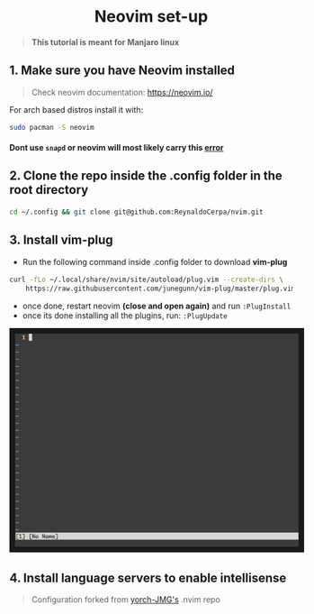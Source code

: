 <div align="center">
	<h1>Neovim set-up</h1>
</div>

> #### __This tutorial is meant for Manjaro linux__

## 1. Make sure you have Neovim installed

> Check neovim documentation: https://neovim.io/

For arch based distros install it with:
```bash
sudo pacman -S neovim
```
#### Dont use `snapd` or neovim will most likely carry this [error](https://githubhot.com/repo/neovim/neovim/issues/17100)

## 2. Clone the repo inside the .config folder in the root directory

```bash
cd ~/.config && git clone git@github.com:ReynaldoCerpa/nvim.git
```


## 3. Install vim-plug

- Run the following command inside .config folder to download **vim-plug**
```bash 
curl -fLo ~/.local/share/nvim/site/autoload/plug.vim --create-dirs \
    https://raw.githubusercontent.com/junegunn/vim-plug/master/plug.vim
```

- once done, restart neovim **(close and open again)** and run `:PlugInstall`
- once its done installing all the plugins, run: `:PlugUpdate`
<p align="center">  
<img src="https://raw.githubusercontent.com/junegunn/i/master/vim-plug/installer.gif" width="600" border="10"/>  
</p>



## 4. Install language servers to enable intellisense



> Configuration forked from [yorch-JMG's](https://github.com/yorch-JMG/.nvim) .nvim repo
